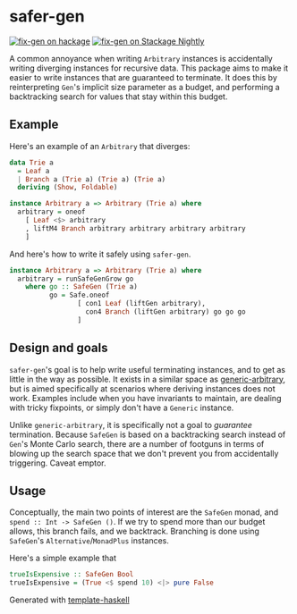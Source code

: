 # safer-gen

[![fix-gen on hackage](https://img.shields.io/hackage/v/fix-gen)](http://hackage.haskell.org/package/fix-gen)
[![fix-gen on Stackage Nightly](https://stackage.org/package/fix-gen/badge/nightly)](https://stackage.org/nightly/package/fix-gen)

A common annoyance when writing `Arbitrary` instances is accidentally writing diverging instances for recursive data.
This package aims to make it easier to write instances that are guaranteed to terminate.
It does this by reinterpreting `Gen`'s implicit size parameter as a budget, and performing a backtracking search for values that stay within this budget.

## Example

Here's an example of an `Arbitrary` that diverges:

```haskell
data Trie a
  = Leaf a
  | Branch a (Trie a) (Trie a) (Trie a)
  deriving (Show, Foldable)

instance Arbitrary a => Arbitrary (Trie a) where
  arbitrary = oneof
    [ Leaf <$> arbitrary
    , liftM4 Branch arbitrary arbitrary arbitrary arbitrary
    ]
```

And here's how to write it safely using `safer-gen`.

```haskell
instance Arbitrary a => Arbitrary (Trie a) where
  arbitrary = runSafeGenGrow go
    where go :: SafeGen (Trie a)
          go = Safe.oneof
                 [ con1 Leaf (liftGen arbitrary),
                   con4 Branch (liftGen arbitrary) go go go
                 ]
```

## Design and goals

`safer-gen`'s goal is to help write useful terminating instances, and to get as little in the way as possible.
It exists in a similar space as [generic-arbitrary](https://github.com/typeable/generic-arbitrary), but is aimed specifically at scenarios where deriving instances does not work.
Examples include when you have invariants to maintain, are dealing with tricky fixpoints, or simply don't have a `Generic` instance.

Unlike `generic-arbitrary`, it is specifically not a goal to _guarantee_ termination.
Because `SafeGen` is based on a backtracking search instead of `Gen`'s Monte Carlo search, there are a number of footguns in terms of blowing up the search space that we don't prevent you from accidentally triggering.
Caveat emptor.

## Usage

Conceptually, the main two points of interest are the `SafeGen` monad, and `spend :: Int -> SafeGen ()`.
If we try to spend more than our budget allows, this branch fails, and we backtrack.
Branching is done using `SafeGen`'s `Alternative`/`MonadPlus` instances.

Here's a simple example that

```haskell
trueIsExpensive :: SafeGen Bool
trueIsExpensive = (True <$ spend 10) <|> pure False
```

Generated with [template-haskell](https://github.com/jonascarpay/template-haskell)
